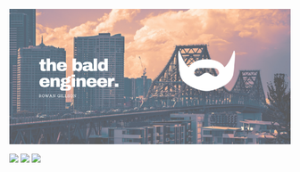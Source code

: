 <p align="center">
  <img src="assets/the-bald-engineer.png">
</p>

<div align"center">

[![](https://forthebadge.com/images/badges/works-on-my-machine.svg)](https://forthebadge.com)
[![](https://forthebadge.com/images/badges/0-percent-optimized.svg)](https://forthebadge.com)
[![](https://forthebadge.com/images/badges/contains-technical-debt.svg)](https://forthebadge.com)

</div>

<!--
**arrrgi/arrrgi** is a ✨ _special_ ✨ repository because its `README.md` (this file) appears on your GitHub profile.

Here are some ideas to get you started:

- 🔭 I’m currently working on ...
- 🌱 I’m currently learning ...
- 👯 I’m looking to collaborate on ...
- 🤔 I’m looking for help with ...
- 💬 Ask me about ...
- 📫 How to reach me: ...
- 😄 Pronouns: ...
- ⚡ Fun fact: ...
-->
